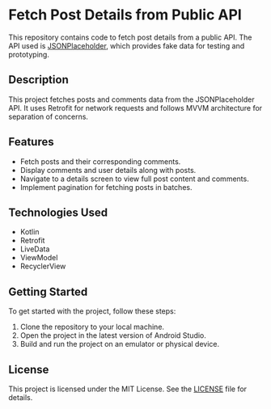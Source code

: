 # Fetch Post Details from Public API

This repository contains code to fetch post details from a public API. The API used is [JSONPlaceholder](https://jsonplaceholder.typicode.com/), which provides fake data for testing and prototyping.

## Description

This project fetches posts and comments data from the JSONPlaceholder API. It uses Retrofit for network requests and follows MVVM architecture for separation of concerns.

## Features

- Fetch posts and their corresponding comments.
- Display comments and user details along with posts.
- Navigate to a details screen to view full post content and comments.
- Implement pagination for fetching posts in batches.

## Technologies Used

- Kotlin
- Retrofit
- LiveData
- ViewModel
- RecyclerView

## Getting Started

To get started with the project, follow these steps:

1. Clone the repository to your local machine.
2. Open the project in the latest version of Android Studio.
3. Build and run the project on an emulator or physical device.



## License

This project is licensed under the MIT License. See the [LICENSE](LICENSE) file for details.

